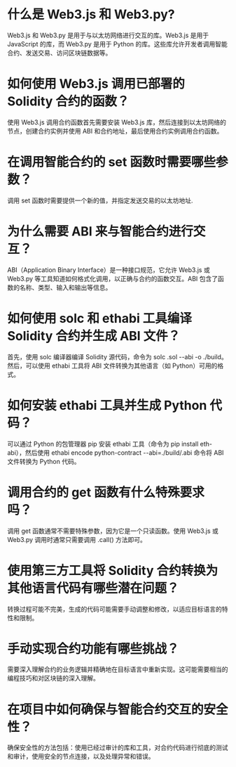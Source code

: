 # 什么是 Web3.js 和 Web3.py?
Web3.js 和 Web3.py 是用于与以太坊网络进行交互的库。Web3.js 是用于 JavaScript 的库，而 Web3.py 是用于 Python 的库。这些库允许开发者调用智能合约、发送交易、访问区块链数据等。

# 如何使用 Web3.js 调用已部署的 Solidity 合约的函数？
使用 Web3.js 调用合约函数首先需要安装 Web3.js 库，然后连接到以太坊网络的节点，创建合约实例并使用 ABI 和合约地址，最后使用合约实例调用合约函数。

#  在调用智能合约的 set 函数时需要哪些参数？
调用 set 函数时需要提供一个新的值，并指定发送交易的以太坊地址.

# 为什么需要 ABI 来与智能合约进行交互？
ABI（Application Binary Interface）是一种接口规范，它允许 Web3.js 或 Web3.py 等工具知道如何格式化调用，以正确与合约的函数交互。ABI 包含了函数的名称、类型、输入和输出等信息。

# 如何使用 solc 和 ethabi 工具编译 Solidity 合约并生成 ABI 文件？
首先，使用 solc 编译器编译 Solidity 源代码，命令为 solc <filename>.sol --abi -o ./build。然后，可以使用 ethabi 工具将 ABI 文件转换为其他语言（如 Python）可用的格式。
# 如何安装 ethabi 工具并生成 Python 代码？
可以通过 Python 的包管理器 pip 安装 ethabi 工具（命令为 pip install eth-abi），然后使用 ethabi encode python-contract --abi=./build/<contract-name>.abi 命令将 ABI 文件转换为 Python 代码。

# 调用合约的 get 函数有什么特殊要求吗？
调用 get 函数通常不需要特殊参数，因为它是一个只读函数。使用 Web3.js 或 Web3.py 调用时通常只需要调用 .call() 方法即可。

# 使用第三方工具将 Solidity 合约转换为其他语言代码有哪些潜在问题？
转换过程可能不完美，生成的代码可能需要手动调整和修改，以适应目标语言的特性和限制。

# 手动实现合约功能有哪些挑战？
需要深入理解合约的业务逻辑并精确地在目标语言中重新实现。这可能需要相当的编程技巧和对区块链的深入理解。

# 在项目中如何确保与智能合约交互的安全性？
确保安全性的方法包括：使用已经过审计的库和工具，对合约代码进行彻底的测试和审计，使用安全的节点连接，以及处理异常和错误。

